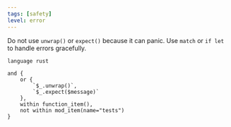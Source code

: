 ```yaml
---
tags: [safety]
level: error
---
```


Do not use `unwrap()` or `expect()` because it can panic. Use `match` or `if let` to handle errors gracefully.

```grit
language rust

and {
    or {
        `$_.unwrap()`,
        `$_.expect($message)`
    },
    within function_item(),
    not within mod_item(name="tests")
}
```
